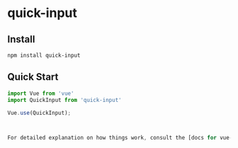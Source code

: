 # quick-input

## Install
```shell
npm install quick-input
```

## Quick Start
``` javascript
import Vue from 'vue'
import QuickInput from 'quick-input'

Vue.use(QuickInput);



For detailed explanation on how things work, consult the [docs for vue-loader](http://vuejs.github.io/vue-loader).

